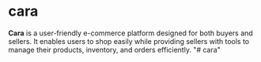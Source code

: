 # cara
**Cara** is a user-friendly e-commerce platform designed for both buyers and sellers. It enables users to shop easily while providing sellers with tools to manage their products, inventory, and orders efficiently.
"# cara" 

